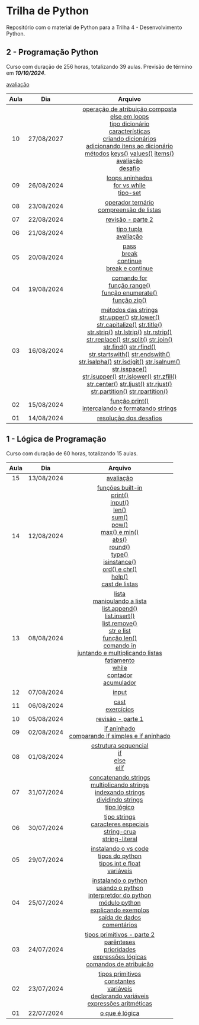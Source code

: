 # Trilha de Python

Repositório com o material de Python para a Trilha 4 - Desenvolvimento Python.

## 2 - Programação Python

Curso com duração de 256 horas, totalizando 39 aulas. Previsão de término em ***10/10/2024***.

[avaliação](2.programacao-python/avaliacao.md)

| Aula | Dia | Arquivo |
| :----: | :----: | :----: |
| 10 | 27/08/2027 | [operação de atribuição composta](2.programacao-python/tipos-int-float.md#operação-de-atribuição-composta)<br>[else em loops](2.programacao-python/estruturas-repeticao.md#else-em-loops)<br>[tipo dicionário](2.programacao-python/tipo-dicionario.md)<br>[características](2.programacao-python/tipo-dicionario.md#características)<br>[criando dicionários](2.programacao-python/tipo-dicionario.md#criando-dicionários)<br>[adicionando itens ao dicionário](2.programacao-python/tipo-dicionario.md#adicionando-itens-ao-dicionário)<br>[métodos](2.programacao-python/tipo-dicionario.md#métodos) [keys()](2.programacao-python/tipo-dicionario.md#keys) [values()](2.programacao-python/tipo-dicionario.md#values) [items()](2.programacao-python/tipo-dicionario.md#items)<br>[avaliação](2.programacao-python/avaliacao.md#cpfs-inválidos)<br>[desafio](2.programacao-python/desafio.md) |
| 09 | 26/08/2024 | [loops aninhados](2.programacao-python/estruturas-repeticao.md#loops-aninhados)<br>[for vs while](2.programacao-python/estruturas-repeticao.md#for-vs-while)<br>[tipo-set](2.programacao-python/tipo-set.md) |
| 08 | 23/08/2024 | [operador ternário](2.programacao-python/opererador-ternario.md)<br>[compreensão de listas](2.programacao-python/compreensao-listas.md) |
| 07 | 22/08/2024 | [revisão - parte 2](2.programacao-python/revisao-parte-2.md) |
| 06 | 21/08/2024 | [tipo tupla](2.programacao-python/tipo-tupla.md)<br>[avaliação](2.programacao-python/avaliacao.md) |
| 05 | 20/08/2024 | [pass](2.programacao-python/comandos-built-in.md#pass)<br>[break](2.programacao-python/comandos-built-in.md#break)<br>[continue](2.programacao-python/comandos-built-in.md#continue)<br>[break e continue](2.programacao-python/comandos-built-in.md#break-e-continue) |
| 04 | 19/08/2024 | [comando for](2.programacao-python/estruturas-repeticao.md#for)<br>[função range()](2.programacao-python/funcoes-built-in.md#range)<br>[função enumerate()](2.programacao-python/funcoes-built-in.md#enumerate)<br>[função zip()](2.programacao-python/funcoes-built-in.md#zip)
| 03 | 16/08/2024 | [métodos das strings](2.programacao-python/tipo-string.md)<br>[str.upper()](2.programacao-python/tipo-string.md#strupper) [str.lower()](2.programacao-python/tipo-string.md#strlower)<br>[str.capitalize()](2.programacao-python/tipo-string.md#strcapitalize) [str.title()](2.programacao-python/tipo-string.md#strtitle)<br>[str.strip()](2.programacao-python/tipo-string.md#strstrip) [str.lstrip()](2.programacao-python/tipo-string.md#strlstrip) [str.rstrip()](2.programacao-python/tipo-string.md#strrstrip)<br>[str.replace()](2.programacao-python/tipo-string.md#strreplace) [str.split()](2.programacao-python/tipo-string.md#strsplit) [str.join()](2.programacao-python/tipo-string.md#strjoin)<br>[str.find()](2.programacao-python/tipo-string.md#strfind) [str.rfind()](2.programacao-python/tipo-string.md#strrfind)<br>[str.startswith()](2.programacao-python/tipo-string.md#strstartswith) [str.endswith()](2.programacao-python/tipo-string.md#strendswith)<br>[str.isalpha()](2.programacao-python/tipo-string.md#strisalpha) [str.isdigit()](2.programacao-python/tipo-string.md#strisdigit) [str.isalnum()](2.programacao-python/tipo-string.md#strisalnum) [str.isspace()](2.programacao-python/tipo-string.md#strisspace)<br>[str.isupper()](2.programacao-python/tipo-string.md#strisupper) [str.islower()](2.programacao-python/tipo-string.md#strislower) [str.zfill()](2.programacao-python/tipo-string.md#strzfill)<br>[str.center()](2.programacao-python/tipo-string.md#strcenter) [str.ljust()](2.programacao-python/tipo-string.md#strljust) [str.rjust()](2.programacao-python/tipo-string.md#strrjust)<br>[str.partition()](2.programacao-python/tipo-string.md#strpartition) [str.rpartition()](2.programacao-python/tipo-string.md#strrpartition) |
| 02 | 15/08/2024 | [função print()](2.programacao-python/funcoes-built-in.md#print)<br>[intercalando e formatando strings](2.programacao-python/intercalando-formatando-strings.md)
| 01 | 14/08/2024 | [resolução dos desafios](1.logica-programacao/avaliacao/desafio.md) |

## 1 - Lógica de Programação

Curso com duração de 60 horas, totalizando 15 aulas.

| Aula | Dia | Arquivo |
| :----: | :----: | :----: |
| 15 | 13/08/2024 | [avaliação](1.logica-programacao/avaliacao/desafio.md) |
| 14 | 12/08/2024 | [funções built-in](2.programacao-python/funcoes-built-in.md)<br>[print()](2.programacao-python/funcoes-built-in.md#print)<br>[input()](2.programacao-python/funcoes-built-in.md#input)<br>[len()](1.logica-programacao/comandos-built-in.md#len)<br>[sum()](2.programacao-python/funcoes-built-in.md#sum)<br>[pow()](2.programacao-python/funcoes-built-in.md#pow)<br>[max() e min()](2.programacao-python/funcoes-built-in.md#max-e-min)<br>[abs()](2.programacao-python/funcoes-built-in.md#abs)<br>[round()](2.programacao-python/funcoes-built-in.md#round)<br>[type()](2.programacao-python/funcoes-built-in.md#type)<br>[isinstance()](2.programacao-python/funcoes-built-in.md#isinstance)<br>[ord() e chr()](2.programacao-python/funcoes-built-in.md#ord-e-chr)<br>[help()](2.programacao-python/funcoes-built-in.md#help)<br>[cast de listas](2.programacao-python/tipo-lista.md#cast-de-listas) |
| 13 | 08/08/2024 | [lista](2.programacao-python/tipo-lista.md)<br>[manipulando a lista](2.programacao-python/tipo-lista.md#manipulando-a-lista)<br>[list.append()](2.programacao-python/tipo-lista.md#listappend)<br>[list.insert()](2.programacao-python/tipo-lista.md#listinsert)<br>[list.remove()](2.programacao-python/tipo-lista.md#listpop)<br>[str e list](2.programacao-python/tipo-lista.md#str-e-list)<br>[função len()](2.programacao-python/comandos-built-in.md#len)<br>[comando in](2.programacao-python/comandos-built-in.md#in)<br>[juntando e multiplicando listas](2.programacao-python/tipo-lista.md#juntando-e-multiplicando-listas)<br>[fatiamento](2.programacao-python/tipo-lista.md#fatiamento)<br>[while](2.programacao-python/estruturas-repeticao.md#while)<br>[contador](2.programacao-python/estruturas-repeticao.md#contador)<br>[acumulador](2.programacao-python/estruturas-repeticao.md#acumulador) |
| 12 | 07/08/2024 | [input](1.logica-programacao/input.md) |
| 11 | 06/08/2024 | [cast](1.logica-programacao/cast.md)<br>[exercícios](1.logica-programacao/revisao-parte-1#exercícios.md) |
| 10 | 05/08/2024 | [revisão - parte 1](1.logica-programacao/revisao-parte-1.md) |
| 09 | 02/08/2024 | [if aninhado](1.logica-programacao/condicionais-if-elif-else.md#if-aninhado)<br>[comparando if simples e if aninhado](1.logica-programacao/condicionais-if-elif-else.md#comparando-if-simples-e-if-aninhado) |
| 08 | 01/08/2024 | [estrutura sequencial](1.logica-programacao/condicionais-if-elif-else.md#estrutura-sequencial)<br>[if](1.logica-programacao/condicionais-if-elif-else.md#if)<br>[else](1.logica-programacao/condicionais-if-elif-else.md#else)<br>[elif](1.logica-programacao/condicionais-if-elif-else.md#elif) |
| 07 | 31/07/2024 | [concatenando strings](2.programacao-python/tipo-string.md#concatenando-strings)<br>[multiplicando strings](2.programacao-python/tipo-string.md#multiplicando-strings)<br>[indexando strings](2.programacao-python/tipo-string.md#indexando-strings)<br>[dividindo strings](2.programacao-python/tipo-string.md#dividindo-strings)<br>[tipo lógico](1.logica-programacao/tipos-python.md#tipo-lógico) |
| 06 | 30/07/2024 | [tipo strings](2.programacao-python/tipo-string.md)<br>[caracteres especiais](2.programacao-python/tipo-string.md#caracteres-especiais)<br>[string-crua](2.programacao-python/tipo-string.md#string-crua)<br>[string-literal](2.programacao-python/tipo-string.md#string-literal) |
| 05 | 29/07/2024 | [instalando o vs code](1.logica-programacao/instalando-vscode.md)<br>[tipos do python](1.logica-programacao/tipos-python.md)<br>[tipos int e float](1.logica-programacao/tipos-python.md#tipos-int-e-float)<br>[variáveis](1.logica-programacao/tipos-python.md#variáveis) |
| 04 | 25/07/2024 | [instalando o python](1.logica-programacao/instalando-python.md)<br>[usando o python](1.logica-programacao/usando-python.md)<br>[interpretdor do python](1.logica-programacao/usando-python.md#interpretador-python)<br>[módulo python](1.logica-programacao/usando-python.md#módulo-python)<br>[explicando exemplos](1.logica-programacao/usando-python.md#explicando-exemplos)<br>[saída de dados](1.logica-programacao/usando-python.md#saída-de-dados)<br>[comentários](1.logica-programacao/usando-python.md#comentários) |
| 03 | 24/07/2024 | [tipos primitivos - parte 2](1.logica-programacao/tipos-primitivos.md)<br>[parênteses](1.logica-programacao/tipos-primitivos.md#parênteses)<br>[prioridades](1.logica-programacao/tipos-primitivos.md#prioridades)<br>[expressões lógicas](1.logica-programacao/tipos-primitivos.md#expressões-lógicas) <br>[comandos de atribuição](1.logica-programacao/tipos-primitivos.md#comandos-de-atribuição) |
| 02 | 23/07/2024 | [tipos primitivos](1.logica-programacao/tipos-primitivos.md)<br>[constantes](1.logica-programacao/tipos-primitivos.md#constantes)<br>[variáveis](1.logica-programacao/tipos-primitivos.md#variáveis)<br>[declarando variáveis](1.logica-programacao/tipos-primitivos.md#declarando-variáveis)<br>[expressões aritméticas](1.logica-programacao/tipos-primitivos.md#expressões-aritméticas) |
| 01 | 22/07/2024 | [o que é lógica](1.logica-programacao/o-que-eh-logica.md) |
